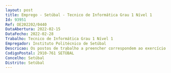 ```yaml
--- 
layout: post
title: Emprego - Setúbal - Tecnico de Informática Grau 1 Nível 1
Id: 93951
Ref: OE202202/0440
DataAbertura: 2022-02-15
DataFecho: 2022-02-28
Trabalho: Tecnico de Informática Grau 1 Nível 1
Empregador: Instituto Politécnico de Setúbal
Descricao: Os postos de trabalho a preencher correspondem ao exercício de funções da carreira de técnico de informática e multimédia, na Divisão de Informática do Instituto Politécnico de Setúbal, designadamente a) apoio técnico à comunidade académica  b) apoio técnico a equipamentos de audiovisuais e recursos multimédia c) gestão e manutenção de software e hardware  d) documentar configurações, atualizar manuais de instalação, operação e utilização dos sistemas  e) apoiar tecnicamente na utilização de equipamentos informáticos e de rede  f) zelar pelo cumprimento das normas de segurança física e lógica do parque informático g) desencadear e controlar procedimentos regulares de salvaguarda da informação.
CodigoPostal: 2910-761 SETÚBAL
Concelho: Setúbal
Distrito: Setúbal
--- 
```

